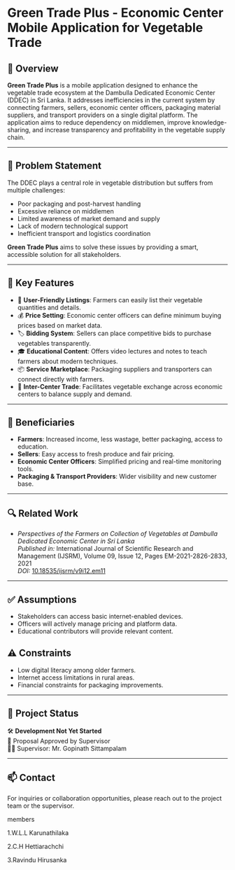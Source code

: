 # Green Trade Plus - Economic Center Mobile Application for Vegetable Trade

## 📌 Overview

**Green Trade Plus** is a mobile application designed to enhance the vegetable trade ecosystem at the Dambulla Dedicated Economic Center (DDEC) in Sri Lanka. It addresses inefficiencies in the current system by connecting farmers, sellers, economic center officers, packaging material suppliers, and transport providers on a single digital platform. The application aims to reduce dependency on middlemen, improve knowledge-sharing, and increase transparency and profitability in the vegetable supply chain.

---

## 🧩 Problem Statement

The DDEC plays a central role in vegetable distribution but suffers from multiple challenges:
- Poor packaging and post-harvest handling
- Excessive reliance on middlemen
- Limited awareness of market demand and supply
- Lack of modern technological support
- Inefficient transport and logistics coordination

**Green Trade Plus** aims to solve these issues by providing a smart, accessible solution for all stakeholders.

---

## 🎯 Key Features

- 📱 **User-Friendly Listings**: Farmers can easily list their vegetable quantities and details.
- 💰 **Price Setting**: Economic center officers can define minimum buying prices based on market data.
- 🏷️ **Bidding System**: Sellers can place competitive bids to purchase vegetables transparently.
- 🎓 **Educational Content**: Offers video lectures and notes to teach farmers about modern techniques.
- 📦 **Service Marketplace**: Packaging suppliers and transporters can connect directly with farmers.
- 🔄 **Inter-Center Trade**: Facilitates vegetable exchange across economic centers to balance supply and demand.

---

## 👥 Beneficiaries

- **Farmers**: Increased income, less wastage, better packaging, access to education.
- **Sellers**: Easy access to fresh produce and fair pricing.
- **Economic Center Officers**: Simplified pricing and real-time monitoring tools.
- **Packaging & Transport Providers**: Wider visibility and new customer base.

---

## 🔍 Related Work

- *Perspectives of the Farmers on Collection of Vegetables at Dambulla Dedicated Economic Center in Sri Lanka*  
  *Published in:* International Journal of Scientific Research and Management (IJSRM), Volume 09, Issue 12, Pages EM-2021-2826-2833, 2021  
  *DOI:* [10.18535/ijsrm/v9i12.em11](https://doi.org/10.18535/ijsrm/v9i12.em11)

---

## ✅ Assumptions

- Stakeholders can access basic internet-enabled devices.
- Officers will actively manage pricing and platform data.
- Educational contributors will provide relevant content.

## ⚠️ Constraints

- Low digital literacy among older farmers.
- Internet access limitations in rural areas.
- Financial constraints for packaging improvements.

---

## 📅 Project Status

🛠️ **Development Not Yet Started**  
📄 Proposal Approved by Supervisor  
🧑‍🏫 Supervisor: Mr. Gopinath Sittampalam

---

## 📫 Contact

For inquiries or collaboration opportunities, please reach out to the project team or the supervisor.

members

1.W.L.L Karunathilaka

2.C.H Hettiarachchi

3.Ravindu Hirusanka


